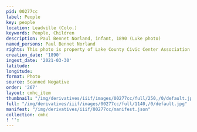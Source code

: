 ```yaml
---
pid: 00277cc
label: People
key: people
location: Leadville (Colo.)
keywords: People, Children
description: Paul Bennet Norland, infant, 1890 (Luke photo)
named_persons: Paul Bennet Norland
rights: This photo is property of Lake County Civic Center Association.
creation_date: '1890'
ingest_date: '2021-03-30'
latitude: 
longitude: 
format: Photo
source: Scanned Negative
order: '267'
layout: cmhc_item
thumbnail: "/img/derivatives/iiif/images/00277cc/full/250,/0/default.jpg"
full: "/img/derivatives/iiif/images/00277cc/full/1140,/0/default.jpg"
manifest: "/img/derivatives/iiif/00277cc/manifest.json"
collection: cmhc
! '': 
---
```

